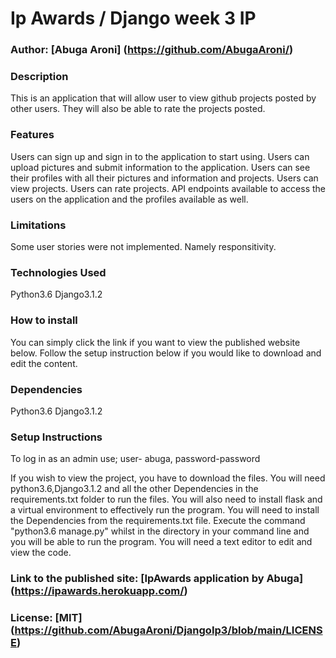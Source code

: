 # Ip Awards / Django week 3 IP

### Author: [Abuga Aroni] (https://github.com/AbugaAroni/)

### Description
This is an application that will allow user to view github projects posted by other users. They will also be able to rate the projects posted.

### Features
Users can sign up and sign in to the application to start using.
Users can upload pictures and submit information to the application.
Users can see their profiles with all their pictures and information and projects.
Users can view projects.
Users can rate projects.
API endpoints available to access the users on the application and the profiles available as well.

### Limitations
Some user stories were not implemented. Namely responsitivity.

### Technologies Used
Python3.6
Django3.1.2

### How to install
You can simply click the link if you want to view the published website below.
Follow the setup instruction below if you would like to download and edit the content.

### Dependencies
Python3.6
Django3.1.2

### Setup Instructions
To log in as an admin use; user- abuga, password-password

If you wish to view the project, you have to download the files. You will need python3.6,Django3.1.2 and all the other Dependencies in the requirements.txt folder  to run the files.
You will also need to install flask and a virtual environment to effectively run the program.
You will need to install the Dependencies from the requirements.txt file.
Execute the command "python3.6 manage.py" whilst in the directory in your command line and you will be able to run the program.
You will need a text editor to edit and view the code.

### Link to the published site: [IpAwards application by Abuga] (https://ipawards.herokuapp.com/)

### License: [MIT] (https://github.com/AbugaAroni/DjangoIp3/blob/main/LICENSE)
